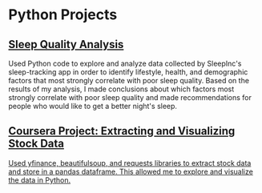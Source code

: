 # Python Projects

## <a href="https://github.com/NikoSeino/Python-Projects/blob/7312d59d944de2d301994add2956ecc088d80b7b/sleep_health_data.csv"> Sleep Quality Analysis </a>
Used Python code to explore and analyze data collected by SleepInc's sleep-tracking app in order to identify lifestyle, health, and demographic factors that most strongly correlate with poor sleep quality. Based on the results of my analysis, I made conclusions about which factors most strongly correlate with poor sleep quality and made recommendations for people who would like to get a better night's sleep.

## <a href="https://github.com/NikoSeino/Python-Projects/blob/7312d59d944de2d301994add2956ecc088d80b7b/Coursera%20Python%20Project%20for%20DS.ipynb"> Coursera Project: Extracting and Visualizing Stock Data
Used yfinance, beautifulsoup, and requests libraries to extract stock data and store in a pandas dataframe. This allowed me to explore and visualize the data in Python. 
